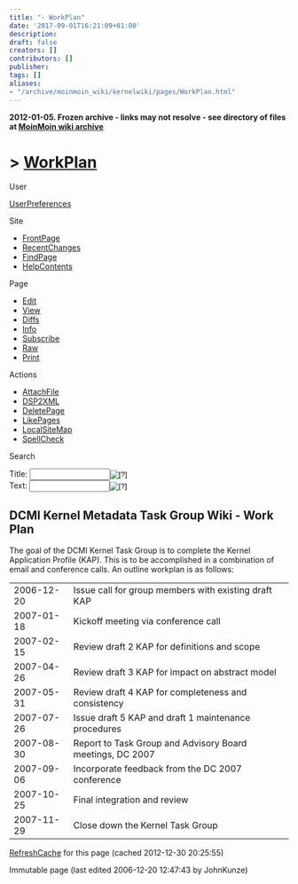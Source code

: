 ```yaml
---
title: "- WorkPlan"
date: '2017-09-01T16:21:09+01:00'
description: 
draft: false
creators: []
contributors: []
publisher: 
tags: []
aliases:
- "/archive/moinmoin_wiki/kernelwiki/pages/WorkPlan.html"
---
```


**2012-01-05. Frozen archive - links may not resolve - see directory of files at [MoinMoin wiki archive](/moinmoin-wiki-archive/)**

# > [WorkPlan](http://dublincore.org/kernelwiki/WorkPlan?action=fullsearch&value=WorkPlan&literal=1&case=1&context=40 "Click here to do a full-text search for this title")

User

 [UserPreferences](http://dublincore.org/kernelwiki/UserPreferences)
  

Site

- [FrontPage](http://dublincore.org/kernelwiki/FrontPage)
- [RecentChanges](http://dublincore.org/kernelwiki/RecentChanges)
- [FindPage](http://dublincore.org/kernelwiki/FindPage)
- [HelpContents](http://dublincore.org/kernelwiki/HelpContents)

Page

- [Edit](http://dublincore.org/kernelwiki/WorkPlan?action=edit "Edit")
- [View](http://dublincore.org/kernelwiki/WorkPlan "View")
- [Diffs](http://dublincore.org/kernelwiki/WorkPlan?action=diff "Diffs")
- [Info](http://dublincore.org/kernelwiki/WorkPlan?action=info "Info")
- [Subscribe](http://dublincore.org/kernelwiki/WorkPlan?action=subscribe "Subscribe")
- [Raw](http://dublincore.org/kernelwiki/WorkPlan?action=raw "Raw")
- [Print](http://dublincore.org/kernelwiki/WorkPlan?action=print "Print")

Actions

- [AttachFile](http://dublincore.org/kernelwiki/WorkPlan?action=AttachFile)
- [DSP2XML](http://dublincore.org/kernelwiki/WorkPlan?action=DSP2XML)
- [DeletePage](http://dublincore.org/kernelwiki/WorkPlan?action=DeletePage)
- [LikePages](http://dublincore.org/kernelwiki/WorkPlan?action=LikePages)
- [LocalSiteMap](http://dublincore.org/kernelwiki/WorkPlan?action=LocalSiteMap)
- [SpellCheck](http://dublincore.org/kernelwiki/WorkPlan?action=SpellCheck)

Search

<form method="POST" action="/kernelwiki/WorkPlan">
<p>
<input name="action" value="inlinesearch" type="hidden">
<input name="context" value="40" type="hidden">
Title: <input name="text_title" size="15" maxlength="50" type="text"><input src="WorkPlan_files/moin-search.png" name="button_title" alt="[?]" type="image"><br>Text: <input name="text_full" size="15" maxlength="50" type="text"><input src="WorkPlan_files/moin-search.png" name="button_full" alt="[?]" type="image">
</p>
</form>

## DCMI Kernel Metadata Task Group Wiki - Work Plan

The goal of the DCMI Kernel Task Group is to complete the Kernel Application Profile (KAP). This is to be accomplished in a combination of email and conference calls. An outline workplan is as follows:

<table>
  <tbody>
    <tr>
      <td>
        2006-12-20</td>
      <td>
        Issue call for group members with existing draft KAP</td>
    </tr>
    <tr>
      <td>
        2007-01-18</td>
      <td>
        Kickoff meeting via conference call</td>
    </tr>
    <tr>
      <td>
        2007-02-15</td>
      <td>
        Review draft 2 KAP for definitions and scope</td>
    </tr>
    <tr>
      <td>
        2007-04-26</td>
      <td>
        Review draft 3 KAP for impact on abstract model</td>
    </tr>
    <tr>
      <td>
        2007-05-31</td>
      <td>
        Review draft 4 KAP for completeness and consistency</td>
    </tr>
    <tr>
      <td>
        2007-07-26</td>
      <td>
        Issue draft 5 KAP and draft 1 maintenance procedures</td>
    </tr>
    <tr>
      <td>
        2007-08-30</td>
      <td>
        Report to Task Group and Advisory Board meetings, DC 2007</td>
    </tr>
    <tr>
      <td>
        2007-09-06</td>
      <td>
        Incorporate feedback from the DC 2007 conference</td>
    </tr>
    <tr>
      <td>
        2007-10-25</td>
      <td>
        Final integration and review</td>
    </tr>
    <tr>
      <td>
        2007-11-29</td>
      <td>
        Close down the Kernel Task Group</td>
    </tr>
  </tbody>
</table>


 [RefreshCache](http://dublincore.org/kernelwiki/WorkPlan?action=refresh&arena=Page.py&key=WorkPlan.text_html) for this page (cached 2012-12-30 20:25:55)  

Immutable page (last edited 2006-12-20 12:47:43 by JohnKunze)

